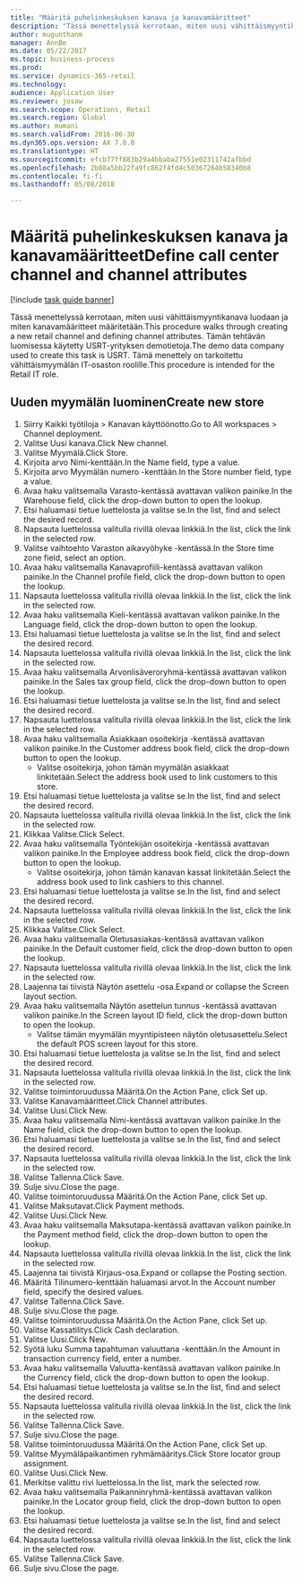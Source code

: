 ```yaml
--- 
title: "Määritä puhelinkeskuksen kanava ja kanavamääritteet"
description: "Tässä menettelyssä kerrotaan, miten uusi vähittäismyyntikanava luodaan ja miten kanavamääritteet määritetään."
author: mugunthanm
manager: AnnBe
ms.date: 05/22/2017
ms.topic: business-process
ms.prod: 
ms.service: dynamics-365-retail
ms.technology: 
audience: Application User
ms.reviewer: josaw
ms.search.scope: Operations, Retail
ms.search.region: Global
ms.author: mumani
ms.search.validFrom: 2016-06-30
ms.dyn365.ops.version: AX 7.0.0
ms.translationtype: HT
ms.sourcegitcommit: efcb77ff883b29a4bbaba27551e02311742afbbd
ms.openlocfilehash: 2b88a5bb22fa9fc862f4fd4c50367264b58340b8
ms.contentlocale: fi-fi
ms.lasthandoff: 05/08/2018

---
```

# <a name="define-call-center-channel-and-channel-attributes"></a><span data-ttu-id="f94fe-103">Määritä puhelinkeskuksen kanava ja kanavamääritteet</span><span class="sxs-lookup"><span data-stu-id="f94fe-103">Define call center channel and channel attributes</span></span>

[!include [task guide banner](../includes/task-guide-banner.md)]

<span data-ttu-id="f94fe-104">Tässä menettelyssä kerrotaan, miten uusi vähittäismyyntikanava luodaan ja miten kanavamääritteet määritetään.</span><span class="sxs-lookup"><span data-stu-id="f94fe-104">This procedure walks through creating a new retail channel and defining channel attributes.</span></span> <span data-ttu-id="f94fe-105">Tämän tehtävän luomisessa käytetty USRT-yrityksen demotietoja.</span><span class="sxs-lookup"><span data-stu-id="f94fe-105">The demo data company used to create this task is USRT.</span></span> <span data-ttu-id="f94fe-106">Tämä menettely on tarkoitettu vähittäismyymälän IT-osaston roolille.</span><span class="sxs-lookup"><span data-stu-id="f94fe-106">This procedure is intended for the Retail IT role.</span></span>


## <a name="create-new-store"></a><span data-ttu-id="f94fe-107">Uuden myymälän luominen</span><span class="sxs-lookup"><span data-stu-id="f94fe-107">Create new store</span></span>
1. <span data-ttu-id="f94fe-108">Siirry Kaikki työtiloja > Kanavan käyttöönotto.</span><span class="sxs-lookup"><span data-stu-id="f94fe-108">Go to All workspaces > Channel deployment.</span></span>
2. <span data-ttu-id="f94fe-109">Valitse Uusi kanava.</span><span class="sxs-lookup"><span data-stu-id="f94fe-109">Click New channel.</span></span>
3. <span data-ttu-id="f94fe-110">Valitse Myymälä.</span><span class="sxs-lookup"><span data-stu-id="f94fe-110">Click Store.</span></span>
4. <span data-ttu-id="f94fe-111">Kirjoita arvo Nimi-kenttään.</span><span class="sxs-lookup"><span data-stu-id="f94fe-111">In the Name field, type a value.</span></span>
5. <span data-ttu-id="f94fe-112">Kirjoita arvo Myymälän numero -kenttään.</span><span class="sxs-lookup"><span data-stu-id="f94fe-112">In the Store number field, type a value.</span></span>
6. <span data-ttu-id="f94fe-113">Avaa haku valitsemalla Varasto-kentässä avattavan valikon painike.</span><span class="sxs-lookup"><span data-stu-id="f94fe-113">In the Warehouse field, click the drop-down button to open the lookup.</span></span>
7. <span data-ttu-id="f94fe-114">Etsi haluamasi tietue luettelosta ja valitse se.</span><span class="sxs-lookup"><span data-stu-id="f94fe-114">In the list, find and select the desired record.</span></span>
8. <span data-ttu-id="f94fe-115">Napsauta luettelossa valitulla rivillä olevaa linkkiä.</span><span class="sxs-lookup"><span data-stu-id="f94fe-115">In the list, click the link in the selected row.</span></span>
9. <span data-ttu-id="f94fe-116">Valitse vaihtoehto Varaston aikavyöhyke -kentässä.</span><span class="sxs-lookup"><span data-stu-id="f94fe-116">In the Store time zone field, select an option.</span></span>
10. <span data-ttu-id="f94fe-117">Avaa haku valitsemalla Kanavaprofiili-kentässä avattavan valikon painike.</span><span class="sxs-lookup"><span data-stu-id="f94fe-117">In the Channel profile field, click the drop-down button to open the lookup.</span></span>
11. <span data-ttu-id="f94fe-118">Napsauta luettelossa valitulla rivillä olevaa linkkiä.</span><span class="sxs-lookup"><span data-stu-id="f94fe-118">In the list, click the link in the selected row.</span></span>
12. <span data-ttu-id="f94fe-119">Avaa haku valitsemalla Kieli-kentässä avattavan valikon painike.</span><span class="sxs-lookup"><span data-stu-id="f94fe-119">In the Language field, click the drop-down button to open the lookup.</span></span>
13. <span data-ttu-id="f94fe-120">Etsi haluamasi tietue luettelosta ja valitse se.</span><span class="sxs-lookup"><span data-stu-id="f94fe-120">In the list, find and select the desired record.</span></span>
14. <span data-ttu-id="f94fe-121">Napsauta luettelossa valitulla rivillä olevaa linkkiä.</span><span class="sxs-lookup"><span data-stu-id="f94fe-121">In the list, click the link in the selected row.</span></span>
15. <span data-ttu-id="f94fe-122">Avaa haku valitsemalla Arvonlisäveroryhmä-kentässä avattavan valikon painike.</span><span class="sxs-lookup"><span data-stu-id="f94fe-122">In the Sales tax group field, click the drop-down button to open the lookup.</span></span>
16. <span data-ttu-id="f94fe-123">Etsi haluamasi tietue luettelosta ja valitse se.</span><span class="sxs-lookup"><span data-stu-id="f94fe-123">In the list, find and select the desired record.</span></span>
17. <span data-ttu-id="f94fe-124">Napsauta luettelossa valitulla rivillä olevaa linkkiä.</span><span class="sxs-lookup"><span data-stu-id="f94fe-124">In the list, click the link in the selected row.</span></span>
18. <span data-ttu-id="f94fe-125">Avaa haku valitsemalla Asiakkaan osoitekirja -kentässä avattavan valikon painike.</span><span class="sxs-lookup"><span data-stu-id="f94fe-125">In the Customer address book field, click the drop-down button to open the lookup.</span></span>
    * <span data-ttu-id="f94fe-126">Valitse osoitekirja, johon tämän myymälän asiakkaat linkitetään.</span><span class="sxs-lookup"><span data-stu-id="f94fe-126">Select the address book used to link customers to this store.</span></span>  
19. <span data-ttu-id="f94fe-127">Etsi haluamasi tietue luettelosta ja valitse se.</span><span class="sxs-lookup"><span data-stu-id="f94fe-127">In the list, find and select the desired record.</span></span>
20. <span data-ttu-id="f94fe-128">Napsauta luettelossa valitulla rivillä olevaa linkkiä.</span><span class="sxs-lookup"><span data-stu-id="f94fe-128">In the list, click the link in the selected row.</span></span>
21. <span data-ttu-id="f94fe-129">Klikkaa Valitse.</span><span class="sxs-lookup"><span data-stu-id="f94fe-129">Click Select.</span></span>
22. <span data-ttu-id="f94fe-130">Avaa haku valitsemalla Työntekijän osoitekirja -kentässä avattavan valikon painike.</span><span class="sxs-lookup"><span data-stu-id="f94fe-130">In the Employee address book field, click the drop-down button to open the lookup.</span></span>
    * <span data-ttu-id="f94fe-131">Valitse osoitekirja, johon tämän kanavan kassat linkitetään.</span><span class="sxs-lookup"><span data-stu-id="f94fe-131">Select the address book used to link cashiers to this channel.</span></span>  
23. <span data-ttu-id="f94fe-132">Etsi haluamasi tietue luettelosta ja valitse se.</span><span class="sxs-lookup"><span data-stu-id="f94fe-132">In the list, find and select the desired record.</span></span>
24. <span data-ttu-id="f94fe-133">Napsauta luettelossa valitulla rivillä olevaa linkkiä.</span><span class="sxs-lookup"><span data-stu-id="f94fe-133">In the list, click the link in the selected row.</span></span>
25. <span data-ttu-id="f94fe-134">Klikkaa Valitse.</span><span class="sxs-lookup"><span data-stu-id="f94fe-134">Click Select.</span></span>
26. <span data-ttu-id="f94fe-135">Avaa haku valitsemalla Oletusasiakas-kentässä avattavan valikon painike.</span><span class="sxs-lookup"><span data-stu-id="f94fe-135">In the Default customer field, click the drop-down button to open the lookup.</span></span>
27. <span data-ttu-id="f94fe-136">Napsauta luettelossa valitulla rivillä olevaa linkkiä.</span><span class="sxs-lookup"><span data-stu-id="f94fe-136">In the list, click the link in the selected row.</span></span>
28. <span data-ttu-id="f94fe-137">Laajenna tai tiivistä Näytön asettelu -osa.</span><span class="sxs-lookup"><span data-stu-id="f94fe-137">Expand or collapse the Screen layout section.</span></span>
29. <span data-ttu-id="f94fe-138">Avaa haku valitsemalla Näytön asettelun tunnus -kentässä avattavan valikon painike.</span><span class="sxs-lookup"><span data-stu-id="f94fe-138">In the Screen layout ID field, click the drop-down button to open the lookup.</span></span>
    * <span data-ttu-id="f94fe-139">Valitse tämän myymälän myyntipisteen näytön oletusasettelu.</span><span class="sxs-lookup"><span data-stu-id="f94fe-139">Select the default POS screen layout for this store.</span></span>  
30. <span data-ttu-id="f94fe-140">Etsi haluamasi tietue luettelosta ja valitse se.</span><span class="sxs-lookup"><span data-stu-id="f94fe-140">In the list, find and select the desired record.</span></span>
31. <span data-ttu-id="f94fe-141">Napsauta luettelossa valitulla rivillä olevaa linkkiä.</span><span class="sxs-lookup"><span data-stu-id="f94fe-141">In the list, click the link in the selected row.</span></span>
32. <span data-ttu-id="f94fe-142">Valitse toimintoruudussa Määritä.</span><span class="sxs-lookup"><span data-stu-id="f94fe-142">On the Action Pane, click Set up.</span></span>
33. <span data-ttu-id="f94fe-143">Valitse Kanavamääritteet.</span><span class="sxs-lookup"><span data-stu-id="f94fe-143">Click Channel attributes.</span></span>
34. <span data-ttu-id="f94fe-144">Valitse Uusi.</span><span class="sxs-lookup"><span data-stu-id="f94fe-144">Click New.</span></span>
35. <span data-ttu-id="f94fe-145">Avaa haku valitsemalla Nimi-kentässä avattavan valikon painike.</span><span class="sxs-lookup"><span data-stu-id="f94fe-145">In the Name field, click the drop-down button to open the lookup.</span></span>
36. <span data-ttu-id="f94fe-146">Etsi haluamasi tietue luettelosta ja valitse se.</span><span class="sxs-lookup"><span data-stu-id="f94fe-146">In the list, find and select the desired record.</span></span>
37. <span data-ttu-id="f94fe-147">Napsauta luettelossa valitulla rivillä olevaa linkkiä.</span><span class="sxs-lookup"><span data-stu-id="f94fe-147">In the list, click the link in the selected row.</span></span>
38. <span data-ttu-id="f94fe-148">Valitse Tallenna.</span><span class="sxs-lookup"><span data-stu-id="f94fe-148">Click Save.</span></span>
39. <span data-ttu-id="f94fe-149">Sulje sivu.</span><span class="sxs-lookup"><span data-stu-id="f94fe-149">Close the page.</span></span>
40. <span data-ttu-id="f94fe-150">Valitse toimintoruudussa Määritä.</span><span class="sxs-lookup"><span data-stu-id="f94fe-150">On the Action Pane, click Set up.</span></span>
41. <span data-ttu-id="f94fe-151">Valitse Maksutavat.</span><span class="sxs-lookup"><span data-stu-id="f94fe-151">Click Payment methods.</span></span>
42. <span data-ttu-id="f94fe-152">Valitse Uusi.</span><span class="sxs-lookup"><span data-stu-id="f94fe-152">Click New.</span></span>
43. <span data-ttu-id="f94fe-153">Avaa haku valitsemalla Maksutapa-kentässä avattavan valikon painike.</span><span class="sxs-lookup"><span data-stu-id="f94fe-153">In the Payment method field, click the drop-down button to open the lookup.</span></span>
44. <span data-ttu-id="f94fe-154">Napsauta luettelossa valitulla rivillä olevaa linkkiä.</span><span class="sxs-lookup"><span data-stu-id="f94fe-154">In the list, click the link in the selected row.</span></span>
45. <span data-ttu-id="f94fe-155">Laajenna tai tiivistä Kirjaus-osa.</span><span class="sxs-lookup"><span data-stu-id="f94fe-155">Expand or collapse the Posting section.</span></span>
46. <span data-ttu-id="f94fe-156">Määritä Tilinumero-kenttään haluamasi arvot.</span><span class="sxs-lookup"><span data-stu-id="f94fe-156">In the Account number field, specify the desired values.</span></span>
47. <span data-ttu-id="f94fe-157">Valitse Tallenna.</span><span class="sxs-lookup"><span data-stu-id="f94fe-157">Click Save.</span></span>
48. <span data-ttu-id="f94fe-158">Sulje sivu.</span><span class="sxs-lookup"><span data-stu-id="f94fe-158">Close the page.</span></span>
49. <span data-ttu-id="f94fe-159">Valitse toimintoruudussa Määritä.</span><span class="sxs-lookup"><span data-stu-id="f94fe-159">On the Action Pane, click Set up.</span></span>
50. <span data-ttu-id="f94fe-160">Valitse Kassatilitys.</span><span class="sxs-lookup"><span data-stu-id="f94fe-160">Click Cash declaration.</span></span>
51. <span data-ttu-id="f94fe-161">Valitse Uusi.</span><span class="sxs-lookup"><span data-stu-id="f94fe-161">Click New.</span></span>
52. <span data-ttu-id="f94fe-162">Syötä luku Summa tapahtuman valuuttana -kenttään.</span><span class="sxs-lookup"><span data-stu-id="f94fe-162">In the Amount in transaction currency field, enter a number.</span></span>
53. <span data-ttu-id="f94fe-163">Avaa haku valitsemalla Valuutta-kentässä avattavan valikon painike.</span><span class="sxs-lookup"><span data-stu-id="f94fe-163">In the Currency field, click the drop-down button to open the lookup.</span></span>
54. <span data-ttu-id="f94fe-164">Etsi haluamasi tietue luettelosta ja valitse se.</span><span class="sxs-lookup"><span data-stu-id="f94fe-164">In the list, find and select the desired record.</span></span>
55. <span data-ttu-id="f94fe-165">Napsauta luettelossa valitulla rivillä olevaa linkkiä.</span><span class="sxs-lookup"><span data-stu-id="f94fe-165">In the list, click the link in the selected row.</span></span>
56. <span data-ttu-id="f94fe-166">Valitse Tallenna.</span><span class="sxs-lookup"><span data-stu-id="f94fe-166">Click Save.</span></span>
57. <span data-ttu-id="f94fe-167">Sulje sivu.</span><span class="sxs-lookup"><span data-stu-id="f94fe-167">Close the page.</span></span>
58. <span data-ttu-id="f94fe-168">Valitse toimintoruudussa Määritä.</span><span class="sxs-lookup"><span data-stu-id="f94fe-168">On the Action Pane, click Set up.</span></span>
59. <span data-ttu-id="f94fe-169">Valitse Myymäläpaikantimen ryhmämääritys.</span><span class="sxs-lookup"><span data-stu-id="f94fe-169">Click Store locator group assignment.</span></span>
60. <span data-ttu-id="f94fe-170">Valitse Uusi.</span><span class="sxs-lookup"><span data-stu-id="f94fe-170">Click New.</span></span>
61. <span data-ttu-id="f94fe-171">Merkitse valittu rivi luettelossa.</span><span class="sxs-lookup"><span data-stu-id="f94fe-171">In the list, mark the selected row.</span></span>
62. <span data-ttu-id="f94fe-172">Avaa haku valitsemalla Paikanninryhmä-kentässä avattavan valikon painike.</span><span class="sxs-lookup"><span data-stu-id="f94fe-172">In the Locator group field, click the drop-down button to open the lookup.</span></span>
63. <span data-ttu-id="f94fe-173">Etsi haluamasi tietue luettelosta ja valitse se.</span><span class="sxs-lookup"><span data-stu-id="f94fe-173">In the list, find and select the desired record.</span></span>
64. <span data-ttu-id="f94fe-174">Napsauta luettelossa valitulla rivillä olevaa linkkiä.</span><span class="sxs-lookup"><span data-stu-id="f94fe-174">In the list, click the link in the selected row.</span></span>
65. <span data-ttu-id="f94fe-175">Valitse Tallenna.</span><span class="sxs-lookup"><span data-stu-id="f94fe-175">Click Save.</span></span>
66. <span data-ttu-id="f94fe-176">Sulje sivu.</span><span class="sxs-lookup"><span data-stu-id="f94fe-176">Close the page.</span></span>


